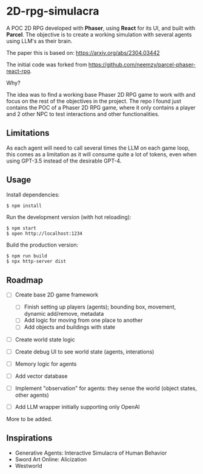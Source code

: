 # 2D-rpg-simulacra

A POC 2D RPG developed with **Phaser**, using **React** for its UI, and built with **Parcel**. The objective is to create a working simulation with several agents using LLM's as their brain.

The paper this is based on: https://arxiv.org/abs/2304.03442

The initial code was forked from https://github.com/neemzy/parcel-phaser-react-rpg. 

Why?

The idea was to find a working base Phaser 2D RPG game to work with and focus on the rest of the objectives in the project. The repo I found just contains the POC of a Phaser 2D RPG game, where it only contains a player and 2 other NPC to test interactions and other functionalities.

## Limitations

As each agent will need to call several times the LLM on each game loop, this comes as a limitation as it will consume quite a lot of tokens, even when using GPT-3.5 instead of the desirable GPT-4. 

## Usage

Install dependencies:

```sh
$ npm install
```

Run the development version (with hot reloading):

```
$ npm start
$ open http://localhost:1234
```

Build the production version:

```
$ npm run build
$ npx http-server dist
```

## Roadmap

- [ ] Create base 2D game framework
    - [ ] Finish setting up players (agents); bounding box, movement, dynamic add/remove, metadata
    - [ ] Add logic for moving from one place to another
    - [ ] Add objects and buildings with state
- [ ] Create world state logic
- [ ] Create debug UI to see world state (agents, interations)
- [ ] Memory logic for agents
- [ ] Add vector database
- [ ] Implement "observation" for agents: they sense the world (object states, other agents)
- [ ] Add LLM wrapper initially supporting only OpenAI


More to be added.

## Inspirations

- Generative Agents: Interactive Simulacra of Human Behavior
- Sword Art Online: Alicization
- Westworld

